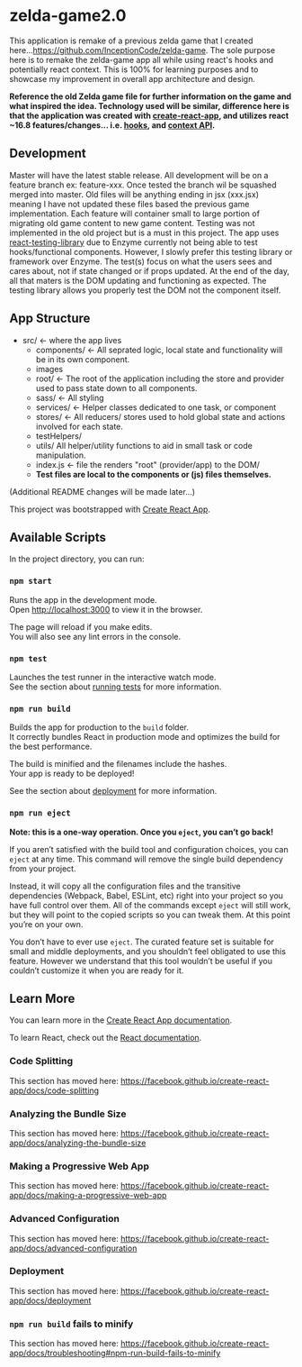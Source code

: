 # zelda-game2.0

This application is remake of a previous zelda game that I created here...https://github.com/InceptionCode/zelda-game. The sole purpose here is to remake the zelda-game app all while using react's hooks and potentially react context. This is 100% for learning purposes and to showcase my improvement in overall app architecture and design.

**Reference the old Zelda game file for further information on the game and what inspired the idea. Technology used will be similar, difference here is that the application was created with [create-react-app](https://github.com/facebook/create-react-app), and utilizes react ~16.8 features/changes... i.e. [hooks](https://reactjs.org/docs/hooks-intro.html), and [context API](https://reactjs.org/docs/context.html).**

## Development

Master will have the latest stable release. All development will be on a feature branch ex: feature-xxx. Once tested the branch wil be squashed merged into master. Old files will be anything ending in jsx (xxx.jsx) meaning I have not updated these files based the previous game implementation. Each feature will container small to large portion of migrating old game content to new game content. Testing was not implemented in the old project but is a must in this project. The app uses [react-testing-library](https://github.com/kentcdodds/react-testing-library) due to Enzyme currently not being able to test hooks/functional components. However, I slowly prefer this testing library or framework over Enzyme. The test(s) focus on what the users sees and cares about, not if state changed or if props updated. At the end of the day, all that maters is the DOM updating and functioning as expected. The testing library allows you properly test the DOM not the component itself.

## App Structure

- src/ <- where the app lives
  - components/ <- All seprated logic, local state and functionality will be in its own component.
  - images
  - root/ <- The root of the application including the store and provider used to pass state down to all components.
  - sass/ <- All styling
  - services/ <- Helper classes dedicated to one task, or component
  - stores/ <- All reducers/ stores used to hold global state and actions involved for each state.
  - testHelpers/
  - utils/ All helper/utility functions to aid in small task or code manipulation.
  - index.js <- file the renders "root" (provider/app) to the DOM/
  - **Test files are local to the components or (js) files themselves.**

(Additional README changes will be made later...)

This project was bootstrapped with [Create React App](https://github.com/facebook/create-react-app).

## Available Scripts

In the project directory, you can run:

### `npm start`

Runs the app in the development mode.<br>
Open [http://localhost:3000](http://localhost:3000) to view it in the browser.

The page will reload if you make edits.<br>
You will also see any lint errors in the console.

### `npm test`

Launches the test runner in the interactive watch mode.<br>
See the section about [running tests](https://facebook.github.io/create-react-app/docs/running-tests) for more information.

### `npm run build`

Builds the app for production to the `build` folder.<br>
It correctly bundles React in production mode and optimizes the build for the best performance.

The build is minified and the filenames include the hashes.<br>
Your app is ready to be deployed!

See the section about [deployment](https://facebook.github.io/create-react-app/docs/deployment) for more information.

### `npm run eject`

**Note: this is a one-way operation. Once you `eject`, you can’t go back!**

If you aren’t satisfied with the build tool and configuration choices, you can `eject` at any time. This command will remove the single build dependency from your project.

Instead, it will copy all the configuration files and the transitive dependencies (Webpack, Babel, ESLint, etc) right into your project so you have full control over them. All of the commands except `eject` will still work, but they will point to the copied scripts so you can tweak them. At this point you’re on your own.

You don’t have to ever use `eject`. The curated feature set is suitable for small and middle deployments, and you shouldn’t feel obligated to use this feature. However we understand that this tool wouldn’t be useful if you couldn’t customize it when you are ready for it.

## Learn More

You can learn more in the [Create React App documentation](https://facebook.github.io/create-react-app/docs/getting-started).

To learn React, check out the [React documentation](https://reactjs.org/).

### Code Splitting

This section has moved here: https://facebook.github.io/create-react-app/docs/code-splitting

### Analyzing the Bundle Size

This section has moved here: https://facebook.github.io/create-react-app/docs/analyzing-the-bundle-size

### Making a Progressive Web App

This section has moved here: https://facebook.github.io/create-react-app/docs/making-a-progressive-web-app

### Advanced Configuration

This section has moved here: https://facebook.github.io/create-react-app/docs/advanced-configuration

### Deployment

This section has moved here: https://facebook.github.io/create-react-app/docs/deployment

### `npm run build` fails to minify

This section has moved here: https://facebook.github.io/create-react-app/docs/troubleshooting#npm-run-build-fails-to-minify
